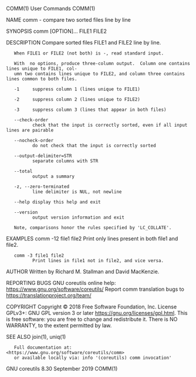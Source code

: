 COMM(1)                                      User Commands                                     COMM(1)

NAME
       comm - compare two sorted files line by line

SYNOPSIS
       comm [OPTION]... FILE1 FILE2

DESCRIPTION
       Compare sorted files FILE1 and FILE2 line by line.

       When FILE1 or FILE2 (not both) is -, read standard input.

       With  no options, produce three-column output.  Column one contains lines unique to FILE1, col‐
       umn two contains lines unique to FILE2, and column three contains lines common to both files.

       -1     suppress column 1 (lines unique to FILE1)

       -2     suppress column 2 (lines unique to FILE2)

       -3     suppress column 3 (lines that appear in both files)

       --check-order
              check that the input is correctly sorted, even if all input lines are pairable

       --nocheck-order
              do not check that the input is correctly sorted

       --output-delimiter=STR
              separate columns with STR

       --total
              output a summary

       -z, --zero-terminated
              line delimiter is NUL, not newline

       --help display this help and exit

       --version
              output version information and exit

       Note, comparisons honor the rules specified by 'LC_COLLATE'.

EXAMPLES
       comm -12 file1 file2
              Print only lines present in both file1 and file2.

       comm -3 file1 file2
              Print lines in file1 not in file2, and vice versa.

AUTHOR
       Written by Richard M. Stallman and David MacKenzie.

REPORTING BUGS
       GNU coreutils online help: <https://www.gnu.org/software/coreutils/>
       Report comm translation bugs to <https://translationproject.org/team/>

COPYRIGHT
       Copyright © 2018 Free Software Foundation, Inc.  License GPLv3+: GNU GPL  version  3  or  later
       <https://gnu.org/licenses/gpl.html>.
       This  is  free  software: you are free to change and redistribute it.  There is NO WARRANTY, to
       the extent permitted by law.

SEE ALSO
       join(1), uniq(1)

       Full documentation at: <https://www.gnu.org/software/coreutils/comm>
       or available locally via: info '(coreutils) comm invocation'

GNU coreutils 8.30                          September 2019                                     COMM(1)
